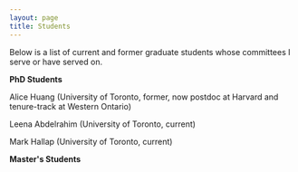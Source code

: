 ```yaml
---
layout: page
title: Students
---
```

<!--- You will find below a list of publications and works in progress, followed by a general overview of my research. --> 

Below is a list of current and former graduate students whose committees I serve or have served on.   

**PhD Students**

Alice Huang (University of Toronto, former, now postdoc at Harvard and tenure-track at Western Ontario)

Leena Abdelrahim (University of Toronto, current)

Mark Hallap (University of Toronto, current) 

**Master's Students**

